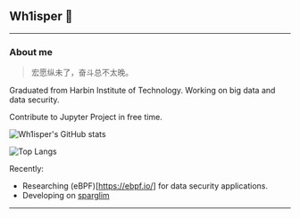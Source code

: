 ## Wh1isper 👋
---
### About me

> 宏愿纵未了，奋斗总不太晚。

Graduated from Harbin Institute of Technology. Working on big data and data security.

Contribute to Jupyter Project in free time.

![Wh1isper's GitHub stats](https://github-readme-stats.vercel.app/api?username=wh1isper&count_private=true)

![Top Langs](https://github-readme-stats.vercel.app/api/top-langs/?username=wh1isper&hide=javascript,css,html&layout=compact)

Recently:

- Researching (eBPF)[https://ebpf.io/] for data security applications.
- Developing on [sparglim](https://github.com/Wh1isper/sparglim/)

---
